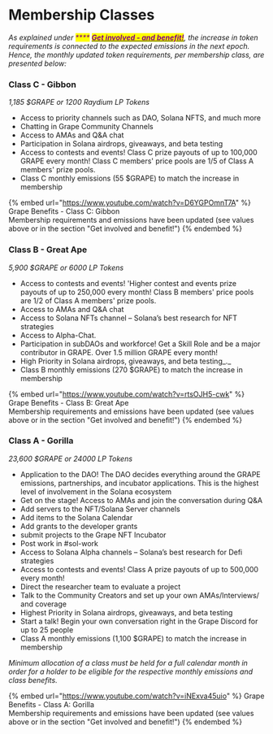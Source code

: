 # Membership Classes

_As explained under  <mark style="color:purple;">****</mark>_ [_<mark style="color:purple;">**Get involved - and benefit!**</mark>_](./)_, the increase in token requirements is connected to the expected emissions in the next epoch. Hence, the monthly updated token requirements, per membership class, are presented below:_&#x20;

### **Class C - Gibbon**

_1,185 $GRAPE or 1200 Raydium LP Tokens_

* Access to priority channels such as DAO, Solana NFTS, and much more&#x20;
* Chatting in Grape Community Channels&#x20;
* Access to AMAs and Q\&A chat&#x20;
* Participation in Solana airdrops, giveaways, and beta testing&#x20;
* Access to contests and events! Class C prize payouts of up to 100,000 GRAPE every month! Class C members' price pools are 1/5 of Class A members' prize pools.
* Class C monthly emissions (55 $GRAPE) to match the increase in membership

{% embed url="https://www.youtube.com/watch?v=D6YGPOmnT7A" %}
Grape Benefits - Class C: Gibbon\
Membership requirements and emissions have been updated (see values above or in the section "Get involved and benefit!")
{% endembed %}

### **Class B - Great Ape**

_5,900 $GRAPE or 6000 LP Tokens_

* Access to contests and events! 'Higher contest and events prize payouts of up to 250,000 every month! Class B members' price pools are 1/2 of Class A members' prize pools.
* Access to AMAs and Q\&A chat&#x20;
* Access to Solana NFTs channel – Solana’s best research for NFT strategies&#x20;
* Access to Alpha-Chat.&#x20;
* Participation in subDAOs and workforce! Get a Skill Role and be a major contributor in GRAPE. Over 1.5 million GRAPE every month!&#x20;
* High Priority in Solana airdrops, giveaways, and beta testing_._
* Class B monthly emissions (270 $GRAPE) to match the increase in membership

{% embed url="https://www.youtube.com/watch?v=rtsOJH5-cwk" %}
Grape Benefits - Class B: Great Ape\
Membership requirements and emissions have been updated (see values above or in the section "Get involved and benefit!")
{% endembed %}

### **Class A - Gorilla**

_23,600 $GRAPE or 24000 LP Tokens_

* Application to the DAO! The DAO decides everything around the GRAPE emissions, partnerships, and incubator applications. This is the highest level of involvement in the Solana ecosystem&#x20;
* Get on the stage! Access to AMAs and join the conversation during Q\&A&#x20;
* Add servers to the NFT/Solana Server channels&#x20;
* Add items to the Solana Calendar&#x20;
* Add grants to the developer grants&#x20;
* submit projects to the Grape NFT Incubator&#x20;
* Post work in #sol-work&#x20;
* Access to Solana Alpha channels – Solana’s best research for Defi strategies&#x20;
* Access to contests and events! Class A prize payouts of up to 500,000 every month!&#x20;
* Direct the researcher team to evaluate a project&#x20;
* Talk to the Community Creators and set up your own AMAs/Interviews/ and coverage&#x20;
* Highest Priority in Solana airdrops, giveaways, and beta testing&#x20;
* Start a talk! Begin your own conversation right in the Grape Discord for up to 25 people&#x20;
* Class A monthly emissions (1,100 $GRAPE) to match the increase in membership

_Minimum allocation of a class must be held for a full calendar month in order for a holder to be eligible for the respective monthly emissions and class benefits._

{% embed url="https://www.youtube.com/watch?v=iNExva45uio" %}
Grape Benefits - Class A: Gorilla\
Membership requirements and emissions have been updated (see values above or in the section "Get involved and benefit!")
{% endembed %}
